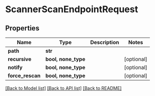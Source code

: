 # ScannerScanEndpointRequest


## Properties
Name | Type | Description | Notes
------------ | ------------- | ------------- | -------------
**path** | **str** |  | 
**recursive** | **bool, none_type** |  | [optional] 
**notify** | **bool, none_type** |  | [optional] 
**force_rescan** | **bool, none_type** |  | [optional] 

[[Back to Model list]](../#documentation-for-models) [[Back to API list]](../#documentation-for-api-endpoints) [[Back to README]](../)


